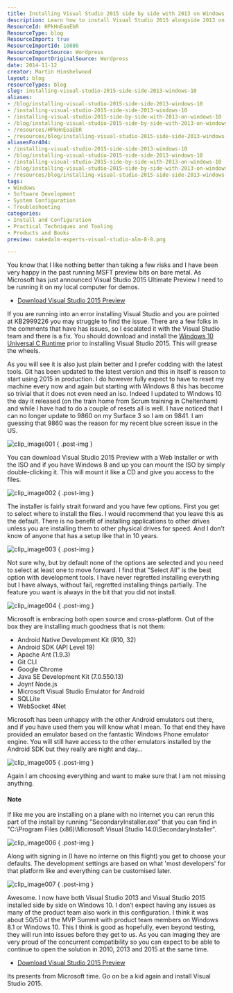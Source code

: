 ```yaml
---
title: Installing Visual Studio 2015 side by side with 2013 on Windows 10
description: Learn how to install Visual Studio 2015 alongside 2013 on Windows 10 effortlessly. Get tips, fixes, and insights for a smooth setup experience!
ResourceId: HPkHnEoaEbR
ResourceType: blog
ResourceImport: true
ResourceImportId: 10886
ResourceImportSource: Wordpress
ResourceImportOriginalSource: Wordpress
date: 2014-11-12
creator: Martin Hinshelwood
layout: blog
resourceTypes: blog
slug: installing-visual-studio-2015-side-side-2013-windows-10
aliases:
- /blog/installing-visual-studio-2015-side-side-2013-windows-10
- /installing-visual-studio-2015-side-side-2013-windows-10
- /installing-visual-studio-2015-side-by-side-with-2013-on-windows-10
- /blog/installing-visual-studio-2015-side-by-side-with-2013-on-windows-10
- /resources/HPkHnEoaEbR
- /resources/blog/installing-visual-studio-2015-side-side-2013-windows-10
aliasesFor404:
- /installing-visual-studio-2015-side-side-2013-windows-10
- /blog/installing-visual-studio-2015-side-side-2013-windows-10
- /installing-visual-studio-2015-side-by-side-with-2013-on-windows-10
- /blog/installing-visual-studio-2015-side-by-side-with-2013-on-windows-10
- /resources/blog/installing-visual-studio-2015-side-side-2013-windows-10
tags:
- Windows
- Software Development
- System Configuration
- Troubleshooting
categories:
- Install and Configuration
- Practical Techniques and Tooling
- Products and Books
preview: nakedalm-experts-visual-studio-alm-8-8.png

---
```

You know that I like nothing better than taking a few risks and I have been very happy in the past running MSFT preview bits on bare metal. As Microsoft has just announced Visual Studio 2015 Ultimate Preview I need to be running it on my local computer for demos.

- [Download Visual Studio 2015 Preview](http://www.visualstudio.com/en-us/downloads/visual-studio-2015-downloads-vs)

If you are running into an error installing Visual Studio and you are pointed at KB2999226 you may struggle to find the issue. There are a few folks in the comments that have has issues, so I escalated it with the Visual Studio team and there is a fix. You should download and install the [Windows 10 Universal C Runtime](http://www.microsoft.com/en-us/download/details.aspx?id=48234) prior to installing Visual Studio 2015. This will grease the wheels.

As you will see it is also just plain better and I prefer codding with the latest tools. Git has been updated to the latest version and this in itself is reason to start using 2015 in production. I do however fully expect to have to reset my machine every now and again but starting with Windows 8 this has become so trivial that it does not even need an iso. Indeed I updated to Windows 10 the day it released (on the train home from Scrum training in Cheltenham) and while I have had to do a couple of resets all is well. I have noticed that I can no longer update to 9860 on my Surface 3 so I am on 9841. I am guessing that 9860 was the reason for my recent blue screen issue in the US.

![clip_image001](images/clip-image0013-1-1.png "clip_image001")
{ .post-img }

You can download Visual Studio 2015 Preview with a Web Installer or with the ISO and if you have Windows 8 and up you can mount the ISO by simply double-clicking it. This will mount it like a CD and give you access to the files.

![clip_image002](images/clip-image0023-2-2.png "clip_image002")
{ .post-img }

The installer is fairly strait forward and you have few options. First you get to select where to install the files. I would recommend that you leave this as the default. There is no benefit of installing applications to other drives unless you are installing them to other physical drives for speed. And I don’t know of anyone that has a setup like that in 10 years.

![clip_image003](images/clip-image0033-3-3.png "clip_image003")
{ .post-img }

Not sure why, but by default none of the options are selected and you need to select at least one to move forward. I find that "Select All" is the best option with development tools. I have never regretted installing everything but I have always, without fail, regretted installing things partially. The feature you want is always in the bit that you did not install.

![clip_image004](images/clip-image0042-4-4.png "clip_image004")
{ .post-img }

Microsoft is embracing both open source and cross-platform. Out of the box they are installing much goodness that is not them:

- Android Native Development Kit (R10, 32)
- Android SDK (API Level 19)
- Apache Ant (1.9.3)
- Git CLI
- Google Chrome
- Java SE Development Kit (7.0.550.13)
- Joynt Node.js
- Microsoft Visual Studio Emulator for Android
- SQLLite
- WebSocket 4Net

Microsoft has been unhappy with the other Android emulators out there, and if you have used them you will know what I mean. To that end they have provided an emulator based on the fantastic Windows Phone emulator engine. You will still have access to the other emulators installed by the Android SDK but they really are night and day…

![clip_image005](images/clip-image0052-5-5.png "clip_image005")
{ .post-img }

Again I am choosing everything and want to make sure that I am not missing anything.

#### Note

If like me you are installing on a plane with no internet you can rerun this part of the install by running "SecondaryInstaller.exe" that you can find in "C:\\Program Files (x86)\\Microsoft Visual Studio 14.0\\SecondaryInstaller".

![clip_image006](images/clip-image0062-6-6.png "clip_image006")
{ .post-img }

Along with signing in (I have no interne on this flight) you get to choose your defaults. The development settings are based on what 'most developers' for that platform like and everything can be customised later.

![clip_image007](images/clip-image0072-7-7.png "clip_image007")
{ .post-img }

Awesome. I now have both Visual Studio 2013 and Visual Studio 2015 installed side by side on Windows 10. I don’t expect having any issues as many of the product team also work in this configuration. I think it was about 50/50 at the MVP Summit with product team members on Windows 8.1 or Windows 10. This I think is good as hopefully, even beyond testing, they will run into issues before they get to us. As you can imaging they are very proud of the concurrent compatibility so you can expect to be able to continue to open the solution in 2010, 2013 and 2015 at the same time.

- [Download Visual Studio 2015 Preview](http://www.visualstudio.com/en-us/downloads/visual-studio-2015-downloads-vs)

Its presents from Microsoft time. Go on be a kid again and install Visual Studio 2015.
